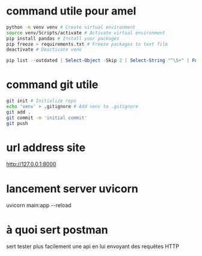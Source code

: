 # command utile pour amel

``` bash
python -m venv venv # Create virtual environment
source venv/Scripts/activate # Activate virtual environment
pip install pandas # Install your packages
pip freeze > requirements.txt # Freeze packages to text file
deactivate # Deactivate venv
```

``` powershell
pip list --outdated | Select-Object -Skip 2 | Select-String "^\S+" | ForEach-Object { pip install --upgrade $_.Matches[0].Value } # mettre à jours tout tes packages python en powershell
```

# command git utile

``` bash
git init # Initialize repo
echo 'venv' > .gitignore # Add venv to .gitignore
git add .
git commit -m 'initial commit'
git push
```

# url address site 

http://127.0.0.1:8000


# lancement server uvicorn
uvicorn main:app --reload

# à quoi sert postman

sert tester plus facilement une api en lui envoyant des requêtes HTTP 